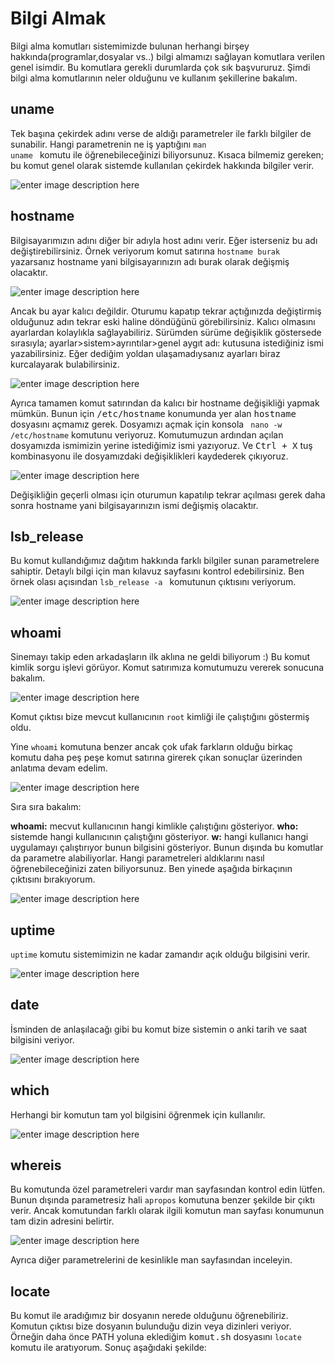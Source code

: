 Bilgi Almak
=

Bilgi alma komutları sistemimizde bulunan herhangi birşey hakkında(programlar,dosyalar vs..) bilgi almamızı sağlayan komutlara verilen genel isimdir. Bu komutlara gerekli durumlarda çok sık başvururuz. Şimdi bilgi alma komutlarının neler olduğunu ve kullanım şekillerine bakalım.

uname
-
Tek başına çekirdek adını verse de aldığı parametreler ile farklı bilgiler de sunabilir. Hangi parametrenin ne iş yaptığını <code>man uname </code> komutu ile öğrenebileceğinizi biliyorsunuz. Kısaca bilmemiz gereken; bu komut genel olarak sistemde kullanılan çekirdek hakkında bilgiler verir.

![enter image description here](https://i.hizliresim.com/EPlXDD.png)

hostname
-
Bilgisayarımızın adını diğer bir adıyla host adını verir. Eğer isterseniz bu adı değiştirebilirsiniz. Örnek veriyorum komut satırına <code>hostname burak </code> yazarsanız hostname yani bilgisayarınızın adı burak olarak değişmiş olacaktır.

![enter image description here](https://i.hizliresim.com/5D9Znq.png)

Ancak bu ayar kalıcı değildir. Oturumu kapatıp tekrar açtığınızda değiştirmiş olduğunuz adın tekrar eski haline döndüğünü görebilirsiniz. Kalıcı olmasını ayarlardan kolaylıkla sağlayabiliriz. Sürümden sürüme değişiklik göstersede sırasıyla; ayarlar>sistem>ayrıntılar>genel aygıt adı: kutusuna istediğiniz ismi yazabilirsiniz. Eğer dediğim yoldan ulaşamadıysanız ayarları biraz kurcalayarak bulabilirsiniz.

![enter image description here](https://i.hizliresim.com/azqVAz.gif)

Ayrıca tamamen komut satırından da kalıcı bir hostname değişikliği yapmak mümkün. Bunun için <kbd> /etc/hostname</kbd> konumunda yer alan <kbd>hostname</kbd> dosyasını açmamız gerek. Dosyamızı açmak için konsola <code> nano -w /etc/hostname</code> komutunu veriyoruz.
Komutumuzun ardından açılan dosyamızda ismimizin yerine istediğimiz ismi yazıyoruz. Ve <kbd>Ctrl + X</kbd> tuş kombinasyonu ile dosyamızdaki değişiklikleri kaydederek çıkıyoruz.

![enter image description here](https://i.hizliresim.com/6JRoL0.png)


Değişikliğin geçerli olması için oturumun kapatılıp tekrar açılması gerek daha sonra hostname yani bilgisayarınızın ismi değişmiş olacaktır.

lsb_release
-
Bu komut kullandığımız dağıtım hakkında farklı bilgiler sunan parametrelere sahiptir. Detaylı bilgi için man kılavuz sayfasını kontrol edebilirsiniz. Ben örnek olası açısından <code>lsb_release -a </code> komutunun çıktısını veriyorum.

![enter image description here](https://i.hizliresim.com/jyJ0LJ.png)

whoami
-
Sinemayı takip eden arkadaşların ilk aklına ne geldi biliyorum :) 
Bu komut kimlik sorgu işlevi görüyor. Komut satırımıza komutumuzu vererek sonucuna bakalım.

![enter image description here](https://i.hizliresim.com/76m9oW.png)

Komut çıktısı bize mevcut kullanıcının <code>root</code> kimliği ile çalıştığını göstermiş oldu.

Yine <code>whoami</code> komutuna benzer ancak çok ufak farkların olduğu birkaç komutu daha peş peşe komut satırına girerek çıkan sonuçlar üzerinden anlatıma devam edelim.

![enter image description here](https://i.hizliresim.com/gOldA3.png)

Sıra sıra bakalım:

**whoami:** mecvut kullanıcının hangi kimlikle çalıştığını gösteriyor.
**who:** sistemde hangi kullanıcının çalıştığını gösteriyor.
**w:** hangi kullanıcı hangi uygulamayı çalıştırıyor bunun bilgisini gösteriyor.
Bunun dışında bu komutlar da parametre alabiliyorlar. Hangi parametreleri aldıklarını nasıl öğrenebileceğinizi zaten biliyorsunuz. Ben yinede aşağıda birkaçının çıktısını bırakıyorum.

![enter image description here](https://i.hizliresim.com/Pl38P5.png)

uptime
-
<code>uptime</code> komutu sistemimizin ne kadar zamandır açık olduğu bilgisini verir.

![enter image description here](https://i.hizliresim.com/lOYJjJ.png)


date
-
İsminden de anlaşılacağı gibi bu komut bize sistemin o anki tarih ve saat bilgisini veriyor.

![enter image description here](https://i.hizliresim.com/y0dY4k.png)

which
-
Herhangi bir komutun tam yol bilgisini öğrenmek için kullanılır.

![enter image description here](https://i.hizliresim.com/D7XzBo.png)

whereis
-
Bu komutunda özel parametreleri vardır man sayfasından kontrol edin lütfen. Bunun dışında parametresiz hali <code>apropos</code> komutuna benzer şekilde bir çıktı verir. Ancak </code> komutundan farklı olarak ilgili komutun man sayfası konumunun tam dizin adresini belirtir.

![enter image description here](https://i.hizliresim.com/dOjQPp.png)

Ayrıca diğer parametrelerini de kesinlikle man sayfasından inceleyin.

locate
-
Bu komut ile aradığımız bir dosyanın nerede olduğunu öğrenebiliriz. Komutun çıktısı bize dosyanın bulunduğu dizin veya dizinleri veriyor. Örneğin daha önce PATH yoluna eklediğim <kbd>komut.sh</kbd> dosyasını <code>locate</code> komutu ile aratıyorum. Sonuç aşağıdaki şekilde:
